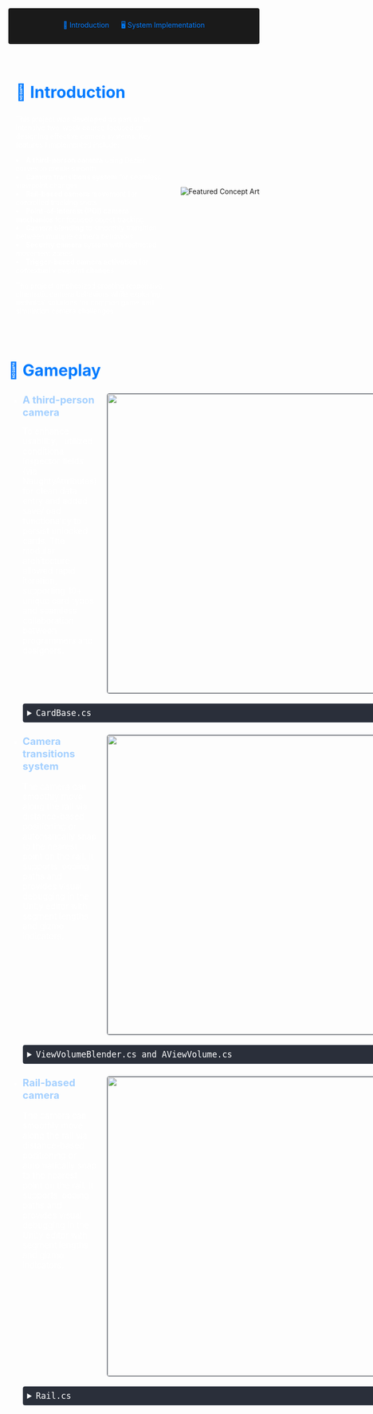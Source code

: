 <!-- Summary Section with Navigation -->

<div style="background:rgb(26, 26, 26); padding: 1.5rem; margin-bottom: 2rem; border-radius: 4px; text-align: center;">
<a href="#introduction" style="color: #007bff; text-decoration: none; margin: 0 10px;">🌟 Introduction </a>
<a href="#sys" style="color: #007bff; text-decoration: none; margin: 0 10px;">🖥️ System Implementation </a>

</div>

<!-- Main Content with Anchor -->
<div id="introduction" style="display: flex; align-items: center; margin: 2rem 0;">
    <div style="flex: 1; padding: 0 15px; color: #fff;">
        <h2 style="font-size: 2rem; color: #007bff;">🌟 Introduction</h2>
        <p>
            This project was developed as part of an intensive two-week course focused on designing effective camera systems. Key features I implemented include:

<li><b>A third-person camera</b> using Bézier curves to create smooth</li>

<li><b>Camera transitions system</b> for seamless viewpoint changes</li>

<li><b>Rail-based camera</b> movement for controlled tracking shots</li>

<li><b>Point-of-interest (POI) camera mechanics</b> for focused object tracking</li>

<li><b>Camera blending</b> to smoothly transition between multiple camera behaviors</li>

<li><b>Security camera</b> system with restricted movement zones</li>

<li><b>Trigger-based camera activation</b> for contextual viewpoint changes</li>

The project emphasized creating responsive, cinematic camera behaviors while exploring technical solutions for common game and simulation camera challenges.
        </p>
    </div>
    <img src="https://i.imgur.com/T9hJwtn.png" 
         alt="Featured Concept Art" 
         style="margin-left: 12px;">
</div>

<div id="game" style="display: flex; align-items: center; margin: 2rem 0;">
    <div style="flex: 1; color: #fff;">
        <h2 style="font-size: 2rem; color: #007bff;">👾 Gameplay </h2>
        <ul style="font-size: 120%;">
        <li style= "padding-bottom: 15px">
        <div style="display: flex; align-items: flex-start; gap: 20px; margin-bottom: 20px;">
    <div style="flex: 1; min-width: 0;">
        <span style="color:rgb(164, 208, 255); font-weight: bold;  font-size: 120%">A third-person camera</span>
                <p style="margin-bottom: 1.2rem;">
                    To enhance usability, I utilized conditional Inspector fields (via NaughtyAttributes) for clean data entry and added save/load functionality to persist unlocked cards. The modular architecture allowed rapid iteration, supporting 10+ unique card types and seamless collaboration between programmers and designers.
                </p>
    </div>
    <div style="flex-shrink: 0;">
        <img src="https://i.imgur.com/UTdRz9t.gif"
             style="width: 600px; max-width: 150%; border: 1px solid #3d4450; border-radius: 4px;">
    </div>
</div>

<details style="margin: 10px 0; border: 1px solid #3d4450; border-radius: 4px;">
    <summary style="cursor: pointer; padding: 8px; background-color: #2a2f3a; color: #fff; font-family: monospace;">
        CardBase.cs
    </summary>
    <div style="background-color: #1a1a1a; border-radius: 0 0 4px 4px;">
<div>

        }
    }


</div>
</div>
    </details>
</li>
<li style= "padding-bottom: 15px">
        <div style="display: flex; align-items: flex-start; gap: 20px; margin-bottom: 20px;">
    <div style="flex: 1; min-width: 0;">
        <span style="color:rgb(164, 208, 255); font-weight: bold;  font-size: 120%">Camera transitions system</span>
                <p style="margin-bottom: 1.2rem;">
                    <p>The camera can smoothly move along the rail via distance-based positioning or automatically snap to the nearest point on the rail. It supports looping paths and provides visual debugging in the Unity editor with segment lengths and gizmo indicators.</p>
                </p>
    </div>
    <div style="flex-shrink: 0;">
        <img src="https://i.imgur.com/AeJTodq.gif"
             style="width: 600px; max-width: 150%; border: 1px solid #3d4450; border-radius: 4px;">
    </div>
</div>

<details style="margin: 10px 0; border: 1px solid #3d4450; border-radius: 4px;">
    <summary style="cursor: pointer; padding: 8px; background-color: #2a2f3a; color: #fff; font-family: monospace;">
        ViewVolumeBlender.cs and AViewVolume.cs
    </summary>
    <div style="background-color: #1a1a1a; border-radius: 0 0 4px 4px;">
<div>

    public class AViewVolume : MonoBehaviour
    {
        public int priority = 0;
        public AView view;
        [Range(0f,1f)]public float weight;

        private int Uid;
        public static int NextUid;
        public bool isCutOnSwitch = false;

        protected bool IsActive { get; private set; }

        private void Awake()
        {
            Uid = NextUid;
            NextUid++;
        }

        public virtual float ComputeSelfWeight()
        {
            return 1f;
        }

        protected void SetActive(bool isActive)
        {
            if(isCutOnSwitch)
            {
                //ViewVolumeBlender.instance.Update();
                CameraController.instance.Cut();
            }
            if (isActive)
            {
                ViewVolumeBlender.instance.AddVolume(this);
                IsActive = true;
            }
            else
            {
                ViewVolumeBlender.instance.RemoveVolume(this);
                IsActive = false;
            }
        }

        public virtual float GetSelfWeight()
        {
            return weight;
        }
    }

    public class ViewVolumeBlender : MonoBehaviour
    {
        public static ViewVolumeBlender instance;

        private List<AViewVolume> activeViewVolumes = new();
        private Dictionary<AView,List<AViewVolume>> volumesPerViews = new();
        

        private void Awake()
        {
            if (instance == null)
            {
                instance = this;
                DontDestroyOnLoad(gameObject);
            }
            else
            {
                Destroy(this);
            }
        }

        public void AddVolume(AViewVolume viewVolume)
        {
            activeViewVolumes.Add(viewVolume);
            if (volumesPerViews.ContainsKey(viewVolume.view))
            {
                volumesPerViews[viewVolume.view].Add(viewVolume);
            }
            else
            {
                volumesPerViews.Add(viewVolume.view, new List<AViewVolume> { viewVolume });
                viewVolume.view.SetActive(true);
            }
        }

        public void RemoveVolume(AViewVolume viewVolume)
        {
            activeViewVolumes.Remove(viewVolume);

            if (volumesPerViews.ContainsKey(viewVolume.view))
            {
                volumesPerViews[viewVolume.view].Remove(viewVolume);
                if (volumesPerViews[viewVolume.view].Count == 0)
                {
                    volumesPerViews.Remove(viewVolume.view);
                    viewVolume.view.SetActive(false);
                }
            }
            
        }


        private void OnGUI()
        {
            foreach (var view in activeViewVolumes)
            {
                GUILayout.Label(view.gameObject.ToString(),new GUIStyle() { fontSize = 30});
            }
        }

        private void Update()
        {
            foreach (AViewVolume view in activeViewVolumes)
            {
                view.view.weight = 0f;
            }

            List<AViewVolume> sortedList = activeViewVolumes.OrderBy(a => a.priority).ToList();
            float remaningWeight = 1f;
            foreach (var viewVolume in sortedList)
            {
                viewVolume.weight = viewVolume.GetSelfWeight();
                remaningWeight = 1 - viewVolume.GetSelfWeight();
                foreach (var view2 in sortedList)
                {
                    view2.view.weight *= remaningWeight;
                }
                viewVolume.view.weight += viewVolume.weight;
            }
        }
    }

</div>
                </details>
            </li>
    <li style= "padding-bottom: 15px">
        <div style="display: flex; align-items: flex-start; gap: 20px; margin-bottom: 20px;">
    <div style="flex: 1; min-width: 0;">
        <span style="color:rgb(164, 208, 255); font-weight: bold;  font-size: 120%">Rail-based camera</span>
                <p style="margin-bottom: 1.2rem;">
                    <p>The camera can smoothly move along the rail via distance-based positioning or automatically snap to the nearest point on the rail. It supports looping paths and provides visual debugging in the Unity editor with segment lengths and gizmo indicators.</p>
                </p>
    </div>
    <div style="flex-shrink: 0;">
        <img src="https://i.imgur.com/r7MNJYL.png"
             style="width: 600px; max-width: 150%; border: 1px solid #3d4450; border-radius: 4px;">
    </div>
</div>

<details style="margin: 10px 0; border: 1px solid #3d4450; border-radius: 4px;">
    <summary style="cursor: pointer; padding: 8px; background-color: #2a2f3a; color: #fff; font-family: monospace;">
        Rail.cs
    </summary>
    <div style="background-color: #1a1a1a; border-radius: 0 0 4px 4px;">
<div>

    public class Rail : MonoBehaviour
    {
        public bool isLoop = false;
        private float _length = 0f;

        List<Transform> rail = new List<Transform>();
        List<(Vector3, Vector3)> rays = new List<(Vector3, Vector3)>();

        public Transform testPos;

        private void Start()
        {
            for (int i = 0; i < transform.childCount; i++)
            {
                rail.Add(transform.GetChild(i));
            }

            for (int i = 0; i < rail.Count - 1; i++)
            {
                _length += Vector3.Distance(rail[i].position, rail[i + 1].position);
            }
            if (isLoop)
            {
                _length += Vector3.Distance(rail[0].position, rail[rail.Count - 1].position);
            }
        }

        public float GetLength()
        {
            return _length;
        }

        public Vector3 GetPosition(float distance)
        {
            float current = 0f;
            if (!isLoop)
            {
                current = Mathf.Clamp(distance, 0, _length);
            }
            else
            {
                current = Mathf.Repeat(distance, _length);
            }

            int segementCount = rail.Count - 1;
            if (isLoop) segementCount++;
            int resultIndex = 0;
            float resultLerp = 0f;
            for (int i = 0; i < segementCount; i++)
            {
                float dist = Vector3.Distance(rail[i].position, rail[(i + 1) % rail.Count].position);


                if (current <= dist)
                {
                    resultLerp = current / dist;
                    resultIndex = i;
                    break;
                }
                else
                {
                    current -= dist;
                }
            }
            return Vector3.Lerp(rail[resultIndex].position, rail[(resultIndex + 1) % rail.Count].position, resultLerp);
        }

        public Vector3 GetAutoPosition(Vector3 target)
        {
            int segementCount = rail.Count - 1;
            if (isLoop) segementCount++;

            float current = float.MaxValue;
            Vector3 resultPoint = Vector3.zero;

            for (int i = 0; i < segementCount; i++)
            {
                Vector3 projection = MathUtils.GetNearestPointOnSegment(rail[i].position, rail[(i + 1) % rail.Count].position, target);

                if (current > Vector3.Distance(target, projection))
                {
                    current = Vector3.Distance(target, projection);
                    resultPoint = projection;
                }
            }
            return resultPoint;
        }

    #if(UNITY_EDITOR)
        private void OnDrawGizmos()
        {
            List<Transform> gizmoRail = new List<Transform>();
            for (int i = 0; i < transform.childCount; i++)
            {
                gizmoRail.Add(transform.GetChild(i));
            }

            for (int i = 0; i < gizmoRail.Count - 1; i++)
            {
                Gizmos.color = Color.white;
                if (i == 0) Gizmos.color = Color.red;

                Gizmos.DrawSphere(gizmoRail[i].position, 0.1f);
                Gizmos.color = Color.blue;
                Gizmos.DrawLine(gizmoRail[i].position, gizmoRail[i + 1].position);
                Handles.Label(Vector3.Lerp(gizmoRail[i].position, gizmoRail[i + 1].position, 0.5f) + Vector3.up * 0.1f, Vector3.Distance(gizmoRail[i].position, gizmoRail[i + 1].position).ToString().Substring(0, 4));
            }
            Gizmos.DrawSphere(gizmoRail[gizmoRail.Count - 1].position, 0.1f);
            if (isLoop)
            {
                Gizmos.color = Color.blue;
                Gizmos.DrawLine(gizmoRail[0].position, gizmoRail[gizmoRail.Count - 1].position);
                Handles.Label(Vector3.Lerp(gizmoRail[0].position, gizmoRail[gizmoRail.Count - 1].position, 0.5f) + Vector3.up * 0.1f, Vector3.Distance(gizmoRail[0].position, gizmoRail[gizmoRail.Count - 1].position).ToString().Substring(0, 4));
            }
            foreach (var item in rays)
            {
                Gizmos.color = Color.red;
                Gizmos.DrawLine(item.Item1, item.Item2);
            }
        }
    #endif

    }

</div>
                </details>
            </li>